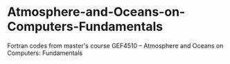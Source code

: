 # Atmosphere-and-Oceans-on-Computers-Fundamentals
Fortran codes from master's course GEF4510 – Atmosphere and Oceans on Computers: Fundamentals
